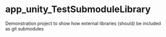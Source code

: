 # app_unity_TestSubmoduleLibrary
Demonstration project to show how external libraries (should) be included as git submodules
